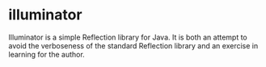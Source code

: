 # illuminator
Illuminator is a simple Reflection library for Java. It is both an attempt to avoid the verboseness of the standard Reflection library and an exercise in learning for the author.
